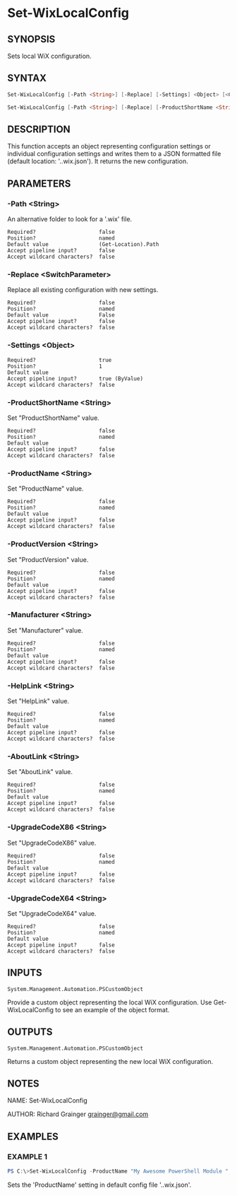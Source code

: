 ﻿# Set-WixLocalConfig
## SYNOPSIS
Sets local WiX configuration.

## SYNTAX
```powershell
Set-WixLocalConfig [-Path <String>] [-Replace] [-Settings] <Object> [<CommonParameters>]

Set-WixLocalConfig [-Path <String>] [-Replace] [-ProductShortName <String>] [-ProductName <String>] [-ProductVersion <String>] [-Manufacturer <String>] [-HelpLink <String>] [-AboutLink <String>] [-UpgradeCodeX86 <String>] [-UpgradeCodeX64 <String>] [<CommonParameters>]
```

## DESCRIPTION
This function accepts an object representing configuration settings or
individual configuration settings and writes them to a JSON
formatted file (default location: '.\.wix.json').  It returns the new
configuration.

## PARAMETERS
### -Path \<String\>
An alternative folder to look for a '.wix' file.
```
Required?                    false
Position?                    named
Default value                (Get-Location).Path
Accept pipeline input?       false
Accept wildcard characters?  false
```
 
### -Replace \<SwitchParameter\>
Replace all existing configuration with new settings.
```
Required?                    false
Position?                    named
Default value                False
Accept pipeline input?       false
Accept wildcard characters?  false
```
 
### -Settings \<Object\>

```
Required?                    true
Position?                    1
Default value
Accept pipeline input?       true (ByValue)
Accept wildcard characters?  false
```
 
### -ProductShortName \<String\>
Set "ProductShortName" value.
```
Required?                    false
Position?                    named
Default value
Accept pipeline input?       false
Accept wildcard characters?  false
```
 
### -ProductName \<String\>
Set "ProductName" value.
```
Required?                    false
Position?                    named
Default value
Accept pipeline input?       false
Accept wildcard characters?  false
```
 
### -ProductVersion \<String\>
Set "ProductVersion" value.
```
Required?                    false
Position?                    named
Default value
Accept pipeline input?       false
Accept wildcard characters?  false
```
 
### -Manufacturer \<String\>
Set "Manufacturer" value.
```
Required?                    false
Position?                    named
Default value
Accept pipeline input?       false
Accept wildcard characters?  false
```
 
### -HelpLink \<String\>
Set "HelpLink" value.
```
Required?                    false
Position?                    named
Default value
Accept pipeline input?       false
Accept wildcard characters?  false
```
 
### -AboutLink \<String\>
Set "AboutLink" value.
```
Required?                    false
Position?                    named
Default value
Accept pipeline input?       false
Accept wildcard characters?  false
```
 
### -UpgradeCodeX86 \<String\>
Set "UpgradeCodeX86" value.
```
Required?                    false
Position?                    named
Default value
Accept pipeline input?       false
Accept wildcard characters?  false
```
 
### -UpgradeCodeX64 \<String\>
Set "UpgradeCodeX64" value.
```
Required?                    false
Position?                    named
Default value
Accept pipeline input?       false
Accept wildcard characters?  false
```

## INPUTS
`System.Management.Automation.PSCustomObject`

Provide a custom object representing the local WiX
configuration.  Use Get-WixLocalConfig to see an example of the object
format.

## OUTPUTS
`System.Management.Automation.PSCustomObject`

Returns a custom object representing the new local WiX
configuration.

## NOTES
NAME: Set-WixLocalConfig

AUTHOR: Richard Grainger <grainger@gmail.com>

## EXAMPLES
### EXAMPLE 1
```powershell
PS C:\>Set-WixLocalConfig -ProductName "My Awesome PowerShell Module "
```

Sets the 'ProductName' setting in default config file '.\.wix.json'.

